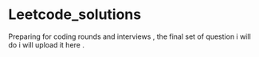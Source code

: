 # Leetcode_solutions
Preparing for coding rounds and interviews , the final set of question i will do i will upload it here . 
